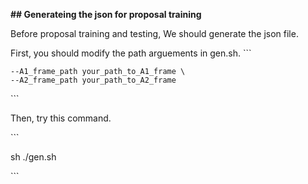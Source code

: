 **## Generateing the json for proposal training**



Before proposal training and testing, We should generate the json file.


First, you should modify the path arguements in gen.sh.
\```

    --A1_frame_path your_path_to_A1_frame \
    --A2_frame_path your_path_to_A2_frame


\```

Then, try this command.


\```

sh ./gen.sh

\```

